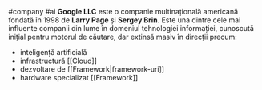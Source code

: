 #company #ai
**Google LLC** este o companie multinațională americană fondată în 1998 de **Larry Page** și **Sergey Brin**. Este una dintre cele mai influente companii din lume în domeniul tehnologiei informației, cunoscută inițial pentru motorul de căutare, dar extinsă masiv în direcții precum:

- inteligență artificială 
- infrastructură [[Cloud]] 
- dezvoltare de [[Framework|framework-uri]]
- hardware specializat 
[[Framework]]